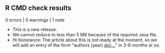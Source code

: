 ## R CMD check results

0 errors | 0 warnings | 1 note

* This is a new release.
* We cannot reduce to less than 5 MB because of the required Java file.
* Hi Konstance: The article about this is not ready at the moment, so we will
  add an entry of the form "authors (year) <doi:...>" in 3-6 months or so.
  